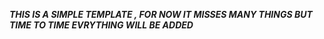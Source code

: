 ***THIS IS A SIMPLE TEMPLATE , FOR NOW IT MISSES MANY THINGS BUT TIME TO TIME EVRYTHING WILL BE ADDED***











